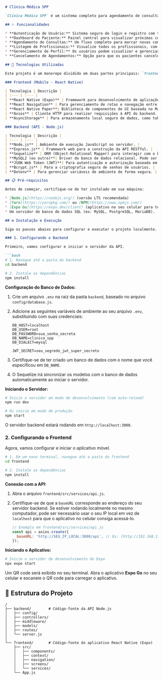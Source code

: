 ````markdown
# Clínica Médica SPP

`Clínica Médica SPP` é um sistema completo para agendamento de consultas médicas, construído com uma arquitetura moderna de frontend móvel e backend robusto. A aplicação permite que os pacientes visualizem profissionais, agendem, gerenciem e cancelem suas consultas de forma intuitiva.

## ✨ Funcionalidades

* **Autenticação de Usuário:** Sistema seguro de login e registro com tokens JWT.
* **Dashboard do Paciente:** Painel central para visualizar próximas consultas e consultas passadas.
* **Agendamento de Consultas:** Um fluxo completo para marcar novas consultas com profissionais disponíveis.
* **Listagem de Profissionais:** Visualize todos os profissionais, com a capacidade de filtrar por especialidade.
* **Gerenciamento de Perfil:** Os usuários podem visualizar e gerenciar suas informações de perfil.
* **Cancelamento de Agendamentos:** Opção para que os pacientes cancelem suas consultas agendadas.

## 🚀 Tecnologias Utilizadas

Este projeto é um monorepo dividido em duas partes principais: `frontend` e `backend`.

### Frontend (Mobile - React Native)

| Tecnologia | Descrição |
| :--- | :--- |
| **React Native (Expo)** | Framework para desenvolvimento de aplicações móveis nativas. |
| **React Navigation** | Para gerenciamento de rotas e navegação entre telas. |
| **React Native Paper**| Biblioteca de componentes de UI baseada no Material Design. |
| **Axios** | Cliente HTTP para realizar requisições à API do backend. |
| **AsyncStorage** | Para armazenamento local seguro de dados, como tokens de autenticação. |

### Backend (API - Node.js)

| Tecnologia | Descrição |
| :--- | :--- |
| **Node.js** | Ambiente de execução JavaScript no servidor. |
| **Express.js** | Framework web para a construção da API RESTful. |
| **Sequelize** | ORM (Object-Relational Mapper) para interagir com o banco de dados. |
| **MySQL2 (ou outro)**| Driver do banco de dados relacional. Pode ser adaptado para PostgreSQL, SQLite, etc. |
| **JSON Web Token (JWT)**| Para autenticação e autorização baseada em tokens. |
| **Bcrypt.js** | Para a criptografia segura de senhas de usuários. |
| **Dotenv** | Para gerenciar variáveis de ambiente de forma segura. |

## 📋 Pré-requisitos

Antes de começar, certifique-se de ter instalado em sua máquina:

* [Node.js](https://nodejs.org/) (versão LTS recomendada)
* [Yarn](https://yarnpkg.com/) ou [NPM](https://www.npmjs.com/)
* [Expo Go](https://expo.dev/client) (aplicativo no seu celular para testar o frontend)
* Um servidor de banco de dados SQL (ex: MySQL, PostgreSQL, MariaDB).

## ⚙️ Instalação e Execução

Siga os passos abaixo para configurar e executar o projeto localmente.

### 1. Configurando o Backend

Primeiro, vamos configurar e iniciar o servidor da API.

```bash
# 1. Navegue até a pasta do backend
cd backend

# 2. Instale as dependências
npm install
````

**Configuração do Banco de Dados:**

1.  Crie um arquivo `.env` na raiz da pasta `backend`, baseado no arquivo `config/database.js`.

2.  Adicione as seguintes variáveis de ambiente ao seu arquivo `.env`, substituindo com suas credenciais:

    ```env
    DB_HOST=localhost
    DB_USER=root
    DB_PASSWORD=sua_senha_secreta
    DB_NAME=clinica_spp
    DB_DIALECT=mysql

    JWT_SECRET=seu_segredo_jwt_super_secreto
    ```

3.  Certifique-se de ter criado um banco de dados com o nome que você especificou em `DB_NAME`.

4.  O Sequelize irá sincronizar os modelos com o banco de dados automaticamente ao iniciar o servidor.

**Iniciando o Servidor:**

```bash
# Inicie o servidor em modo de desenvolvimento (com auto-reload)
npm run dev

# Ou inicie em modo de produção
npm start
```

O servidor backend estará rodando em `http://localhost:3000`.

### 2\. Configurando o Frontend

Agora, vamos configurar e iniciar o aplicativo móvel.

```bash
# 1. Em um novo terminal, navegue até a pasta do frontend
cd frontend

# 2. Instale as dependências
npm install
```

**Conexão com a API:**

1.  Abra o arquivo `frontend/src/services/api.js`.

2.  Certifique-se de que a `baseURL` corresponde ao endereço do seu servidor backend. Se estiver rodando localmente no mesmo computador, pode ser necessário usar o seu IP local em vez de `localhost` para que o aplicativo no celular consiga acessá-lo.

    ```javascript
    // Exemplo em frontend/src/services/api.js
    const api = axios.create({
      baseURL: 'http://SEU_IP_LOCAL:3000/api', // Ex: [http://192.168.1.10:3000/api](http://192.168.1.10:3000/api)
    });
    ```

**Iniciando o Aplicativo:**

```bash
# Inicie o servidor de desenvolvimento do Expo
npx expo start
```

Um QR code será exibido no seu terminal. Abra o aplicativo **Expo Go** no seu celular e escaneie o QR code para carregar o aplicativo.

## 📂 Estrutura do Projeto

```
/
├── backend/        # Código-fonte da API Node.js
│   ├── config/
│   ├── controllers/
│   ├── middleware/
│   ├── models/
│   ├── routes/
│   └── server.js
│
└── frontend/       # Código-fonte do aplicativo React Native (Expo)
    ├── src/
    │   ├── components/
    │   ├── context/
    │   ├── navigation/
    │   ├── screens/
    │   └── services/
    └── App.js
```

```
```